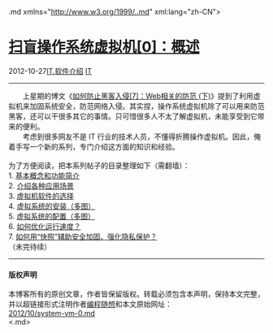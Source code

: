 <!DOCTYPE.md>
.md xmlns="http://www.w3.org/1999/..md" xml:lang="zh-CN">
<head>
<meta http-equiv="Content-Type" content="text.md; charset=utf-8" />
<meta name="generator" content="Python script by program.think@gmail.com" />
<meta name="provider" content="program-think.blogspot.com" />
<link type="text/css" rel="stylesheet" href="../../css/program-think.css" />
<title>扫盲操作系统虚拟机[0]：概述 - 编程随想的博客</title>
</head>
<body>
<div id="main" style="width:100%;">
<h1><a href="../../index.md" title="回到首页">扫盲操作系统虚拟机[0]：概述</a></h1>
<div class="post-info"><span class="date-header">2012-10-27</span><a href="../../tags/IT.E8BDAFE4BBB6E4BB8BE7BB8D.md" class="tag">IT.软件介绍</a> <a href="../../tags/IT.md" class="tag">IT</a> </div>
<hr>
<div class="post">
&#12288;&#12288;上星期的博文《<a href="https://program-think.blogspot.com/2012/10/howto-prevent-hacker-attack-7..md">如何防止黑客入侵[7]：Web相关的防范 (下)</a>》提到了利用虚拟机来加固系统安全，防范网络入侵。其实捏，操作系统虚拟机除了可以用来防范黑客，还可以干很多其它的事情。只可惜很多人不太了解虚拟机，未能享受到它带来的便利。<br />&#12288;&#12288;考虑到很多网友不是 IT 行业的技术人员，不懂得折腾操作虚拟机。因此，俺着手写一个新的系列，专门介绍这方面的知识和经验。<a name='more'></a><!--program-think--><br /><a name="index"> </a><br />为了方便阅读，把本系列帖子的目录整理如下（需翻墙）：<br />1. <a href="https://program-think.blogspot.com/2012/10/system-vm-1..md">基本概念和功能简介</a><br />2. <a href="https://program-think.blogspot.com/2012/11/system-vm-2..md">介绍各种应用场景</a><br />3. <a href="https://program-think.blogspot.com/2012/11/system-vm-3..md">虚拟机软件的选择</a><br />4. <a href="https://program-think.blogspot.com/2012/12/system-vm-4..md">虚拟系统的安装（多图）</a><br />5. <a href="https://program-think.blogspot.com/2012/12/system-vm-5..md">虚拟系统的配置（多图）</a><br />6. <a href="https://program-think.blogspot.com/2014/09/system-vm-6..md">如何优化运行速度？</a><br />7. <a href="https://program-think.blogspot.com/2015/12/system-vm-7..md">如何用“快照”辅助安全加固、强化隐私保护？</a><br />（未完待续）<br /><div class="blogger-post-footer">
</div>
<hr>
<div class="copyright">
<h4>版权声明</h4>
本博客所有的原创文章，作者皆保留版权。转载必须包含本声明，保持本文完整，并以超链接形式注明作者<a href="mailto:program.think@gmail.com">编程随想</a>和本文原始网址：<br>
<a href="2012/10/system-vm-0.md">2012/10/system-vm-0.md</a>
</div>
</div>
</body>
<.md>
